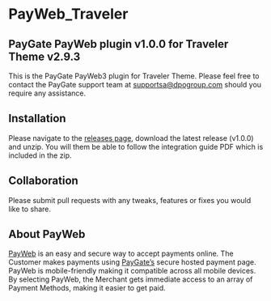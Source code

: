 # PayWeb_Traveler
## PayGate PayWeb plugin v1.0.0 for Traveler Theme v2.9.3

This is the PayGate PayWeb3 plugin for Traveler Theme. Please feel free to contact the PayGate support team at supportsa@dpogroup.com should you require any assistance.

## Installation
Please navigate to the [releases page](https://github.com/PayGate/PayWeb_Traveler/releases), download the latest release (v1.0.0) and unzip. You will them be able to follow the integration guide PDF which is included in the zip.

## Collaboration

Please submit pull requests with any tweaks, features or fixes you would like to share.

## About PayWeb

[PayWeb](https://www.paygate.co.za/paygate-products/payweb/) is an easy and secure way to accept payments online. The Customer makes payments using [PayGate’s](https://www.paygate.co.za/) secure hosted payment page. PayWeb is mobile-friendly making it compatible across all mobile devices. By selecting PayWeb, the Merchant gets immediate access to an array of Payment Methods, making it easier to get paid.
